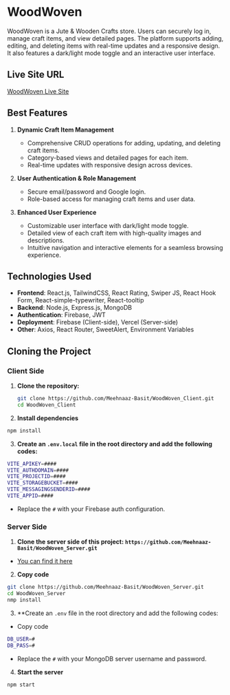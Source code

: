 # WoodWoven

WoodWoven is a Jute & Wooden Crafts store. Users can securely log in, manage craft items, and view detailed pages. The platform supports adding, editing, and deleting items with real-time updates and a responsive design. It also features a dark/light mode toggle and an interactive user interface.

## Live Site URL

[WoodWoven Live Site](https://woodwoven-a10.web.app)

## Best Features

1. **Dynamic Craft Item Management**

   - Comprehensive CRUD operations for adding, updating, and deleting craft items.
   - Category-based views and detailed pages for each item.
   - Real-time updates with responsive design across devices.

2. **User Authentication & Role Management**

   - Secure email/password and Google login.
   - Role-based access for managing craft items and user data.

3. **Enhanced User Experience**
   - Customizable user interface with dark/light mode toggle.
   - Detailed view of each craft item with high-quality images and descriptions.
   - Intuitive navigation and interactive elements for a seamless browsing experience.

## Technologies Used

- **Frontend**: React.js, TailwindCSS, React Rating, Swiper JS, React Hook Form, React-simple-typewriter, React-tooltip
- **Backend**: Node.js, Express.js, MongoDB
- **Authentication**: Firebase, JWT
- **Deployment**: Firebase (Client-side), Vercel (Server-side)
- **Other**: Axios, React Router, SweetAlert, Environment Variables

## Cloning the Project

### Client Side

1. **Clone the repository:**

   ```sh
   git clone https://github.com/Meehnaaz-Basit/WoodWoven_Client.git
   cd WoodWoven_Client

   ```

2. **Install dependencies**

```sh
npm install

```

3. **Create an `.env.local` file in the root directory and add the following codes:**

```sh
VITE_APIKEY=####
VITE_AUTHDOMAIN=####
VITE_PROJECTID=####
VITE_STORAGEBUCKET=####
VITE_MESSAGINGSENDERID=####
VITE_APPID=####
```

- Replace the `#` with your Firebase auth configuration.

### Server Side

1. **Clone the server side of this project: `https://github.com/Meehnaaz-Basit/WoodWoven_Server.git`**

- [You can find it here](https://github.com/Meehnaaz-Basit/WoodWoven_Server)

2. **Copy code**

```sh
git clone https://github.com/Meehnaaz-Basit/WoodWoven_Server.git
cd WoodWoven_Server
nmp install
```

3. \*\*Create an `.env` file in the root directory and add the following codes:

- Copy code

```sh
DB_USER=#
DB_PASS=#
```

- Replace the `#` with your MongoDB server username and password.

4. **Start the server**

```sh
npm start

```
